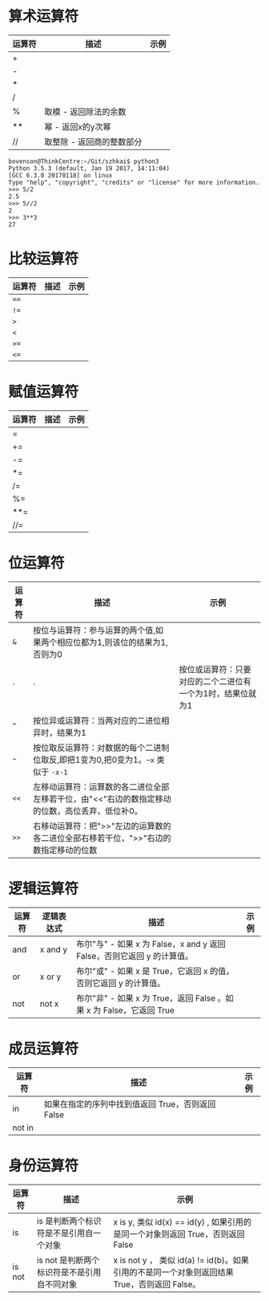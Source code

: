 # 算术运算符

| 运算符  | 描述             | 示例   |
| ---- | -------------- | ---- |
| +    |                |      |
| -    |                |      |
| *    |                |      |
| /    |                |      |
| %    | 取模 - 返回除法的余数   |      |
| **   | 幂 - 返回x的y次幂    |      |
| //   | 取整除 - 返回商的整数部分 |      |

```shell
bovenson@ThinkCentre:~/Git/szhkai$ python3
Python 3.5.3 (default, Jan 19 2017, 14:11:04) 
[GCC 6.3.0 20170118] on linux
Type "help", "copyright", "credits" or "license" for more information.
>>> 5/2
2.5
>>> 5//2
2
>>> 3**3
27
```

# 比较运算符

| 运算符  | 描述   | 示例   |
| ---- | ---- | ---- |
| `==` |      |      |
| `!=` |      |      |
| `>`  |      |      |
| `<`  |      |      |
| `>=` |      |      |
| `<=` |      |      |

# 赋值运算符

| 运算符  | 描述   | 示例   |
| ---- | ---- | ---- |
| =    |      |      |
| +=   |      |      |
| -=   |      |      |
| *=   |      |      |
| /=   |      |      |
| %=   |      |      |
| **=  |      |      |
| //=  |      |      |

# 位运算符

| 运算符  | 描述                                       | 示例   |
| ---- | ---------------------------------------- | ---- |
| `&`  | 按位与运算符：参与运算的两个值,如果两个相应位都为1,则该位的结果为1,否则为0 |      |
| `|`  | 按位或运算符：只要对应的二个二进位有一个为1时，结果位就为1           |      |
| `^`  | 按位异或运算符：当两对应的二进位相异时，结果为1                 |      |
| `~`  | 按位取反运算符：对数据的每个二进制位取反,即把1变为0,把0变为1。`~x` 类似于 `-x-1` |      |
| `<<` | 左移动运算符：运算数的各二进位全部左移若干位，由"<<"右边的数指定移动的位数，高位丢弃，低位补0。 |      |
| `>>` | 右移动运算符：把">>"左边的运算数的各二进位全部右移若干位，">>"右边的数指定移动的位数 |      |

# 逻辑运算符

| 运算符  | 逻辑表达式   | 描述                                       | 示例   |
| ---- | ------- | ---------------------------------------- | ---- |
| and  | x and y | 布尔"与" - 如果 x 为 False，x and y 返回 False，否则它返回 y 的计算值。 |      |
| or   | x or y  | 布尔"或" - 如果 x 是 True，它返回 x 的值，否则它返回 y 的计算值。 |      |
| not  | not x   | 布尔"非" - 如果 x 为 True，返回 False 。如果 x 为 False，它返回 True |      |

# 成员运算符

| 运算符    | 描述                             | 示例   |
| ------ | ------------------------------ | ---- |
| in     | 如果在指定的序列中找到值返回 True，否则返回 False |      |
| not in |                                |      |

# 身份运算符

| 运算符    | 描述                        | 示例                                       |
| ------ | ------------------------- | ---------------------------------------- |
| is     | is 是判断两个标识符是不是引用自一个对象     | x is y, 类似 id(x) == id(y) , 如果引用的是同一个对象则返回 True，否则返回 False |
| is not | is not 是判断两个标识符是不是引用自不同对象 | x is not y ， 类似 id(a) != id(b)。如果引用的不是同一个对象则返回结果 True，否则返回 False。 |

